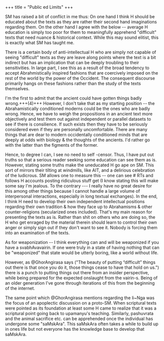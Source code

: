 +++
title = "Public ed Limits"
+++

SM has raised a bit of conflict in me thus: On one hand I think H should be educated about the texts as they are rather their second hand imaginations regarding them. On the other hand I agree with the below -- average H education is simply too poor for them to meaningfully apprehend "difficult" texts that need nuance & historical context. While this may sound elitist, this is exactly what SM has taught me. 

There is a certain body of anti-intellectual H who are simply not capable of seeing "difficult" texts as they are leave along points where the text is a bit indirect but has an implication that can be deeply troubling to their sensitivities. In large part, I see this as a result of the broad tendency to accept Abrahmistically inspired fashions that are coercively imposed on the rest of the world by the power of the Occident. The consequent discourse primarily hangs on these fashions rather than the study of the texts themselves. 

I'm the first to admit that the ancient could have gotten things badly wrong.+++(4)+++ However, I don't take that as my starting position -- the Abrahamistically conditioned moderns could be the ones who are badly wrong. Hence, we have to weigh the propositions in an ancient text more objectively and test them out against independent or parallel datasets to see if there is consilience. If such exists then they have to be seriously considered even if they are personally uncomfortable. There are many things that are dear to modern occidentally conditioned minds that are deeply at odds with biology & the thoughts of the ancients. I'd rather go with the latter than the figments of the former. 

Hence, to degree I can, I see no need to self -censor. Thus, I have put out truths so that a serious reader seeking some education can see them as is. However, stating some truths make the uneducated H go ape on SM. This sort of mirrors their tilting at windmills, like AIT, and a delirious celebration of the ludicrous. SM allows one to measure this -- one can see # RTs and follows H accounts posting ridiculous stuff get (I know stating this will make some say I'm jealous. To the contrary --- I really have no great desire for this among other things because I cannot handle a large volume of interpersonal interactions, especially in long textual exchanges). In the end, I think H need to develop their own independent intellectual positions regarding their own tradition & how they face up to Abrahamisms & other counter-religions (secularized ones included). That's my main reason for presenting the texts as is. Rather than shit on others who are doing so, the H who get enraged by the material therein should learn to control their own anger or simply sign out if they don't want to see it. Nobody is forcing them into an examination of the texts. 

As for weaponization -- I think everything can and will be weaponized if you have a svabhAvavairin. If one were truly in a state of having nothing that can be "weaponized" that state would be utterly boring, like a world without life. 

However, as @GhorAngirasa says ("The beauty of putting “difficult” things out there is that once you do it, those things cease to have that hold on us.") there is a punch to putting things out there from an insider perspective, while being prepared for the expected onslaught from the vairin-s. Being of an older generation I've gone through iterations of this from the beginning of the internet. 

The same point which @GhorAngirasa mentions regarding the li~Nga was the focus of an apoplectic discussion on a proto-SM. When scriptural texts were pointed as its foundation at least some H came to realize that it was a scriptural point going back to upamanyu's teaching. Similarly, pashuvrata and the animal sacrifice etc. can be apprehended once the individual has undergone some "saMskAra". This saMskAra often takes a while to build up in ones life but not everyone has the knowledge base to develop that saMskAra.

